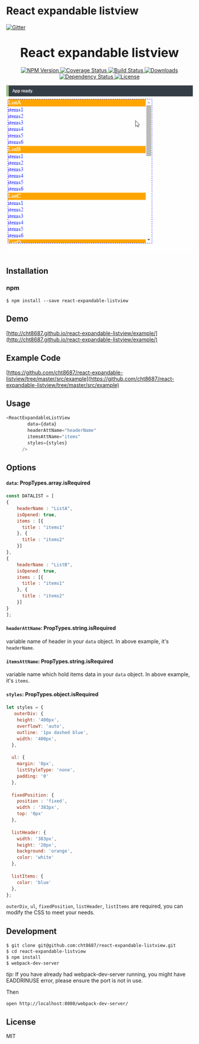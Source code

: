 # React expandable listview
[![Gitter](https://badges.gitter.im/Join%20Chat.svg)](https://gitter.im/cht8687/help)

<big><h1 align="center">React expandable listview</h1></big>

<p align="center">
  <a href="https://www.npmjs.com/package/react-expandable-listview">
    <img src="https://img.shields.io/npm/v/react-expandable-listview.svg?style=flat-square"
         alt="NPM Version">
  </a>

 <a href="https://coveralls.io/github/cht8687/react-expandable-listview?branch=master">
    <img src="https://coveralls.io/repos/cht8687/react-expandable-listview/badge.svg?branch=master&service=github" alt="Coverage Status" />
 </a>

  <a href="https://travis-ci.org/cht8687/react-expandable-listview">
    <img src="https://img.shields.io/travis/cht8687/react-expandable-listview.svg?style=flat-square"
         alt="Build Status">
  </a>

  <a href="https://npmjs.org/package/react-expandable-listview">
    <img src="http://img.shields.io/npm/dm/react-expandable-listview.svg?style=flat-square"
         alt="Downloads">
  </a>

  <a href="https://david-dm.org/cht8687/react-expandable-listview.svg">
    <img src="https://david-dm.org/cht8687/react-expandable-listview.svg?style=flat-square"
         alt="Dependency Status">
  </a>

  <a href="https://github.com/cht8687/react-expandable-listview/blob/master/LICENSE">
    <img src="https://img.shields.io/npm/l/react-expandable-listview.svg?style=flat-square"
         alt="License">
  </a>
</p>

<p align="center"><big>

</big></p>

![React expandable listview](src/example/react-expandable-listview.gif)

## Installation

### npm

```
$ npm install --save react-expandable-listview
```


## Demo

[http://cht8687.github.io/react-expandable-listview/example/](http://cht8687.github.io/react-expandable-listview/example/)

## Example Code

[https://github.com/cht8687/react-expandable-listview/tree/master/src/example](https://github.com/cht8687/react-expandable-listview/tree/master/src/example)

## Usage

```js
<ReactExpandableListView 
        data={data} 
        headerAttName="headerName"
        itemsAttName="items" 
        styles={styles}
      />
```

## Options

#### `data`: PropTypes.array.isRequired

```js
const DATALIST = [
{
 	headerName : "ListA",
 	isOpened: true,
    items : [{
      title : "items1"
    }, {
      title : "items2"
    }]
},
{
 	headerName : "ListB",
 	isOpened: true,
    items : [{
      title : "items1"
    }, {
      title : "items2"
    }]
}
];
```

#### `headerAttName`: PropTypes.string.isRequired

variable name of header in your `data` object.
In above example, it's `headerName`.

#### `itemsAttName`: PropTypes.string.isRequired

variable name which hold items data in your `data` object.
In above example, it's `items`.

#### `styles`: PropTypes.object.isRequired

```js
let styles = {
   outerDiv: {
    height: '400px',
    overflowY: 'auto',
    outline: '1px dashed blue',
    width: '400px',
  },

  ul: {
    margin: '0px',
    listStyleType: 'none',
    padding: '0'
  },

  fixedPosition: {
    position : 'fixed',
    width : '383px',
    top: '0px'
  },

  listHeader: {
    width: '383px',
    height: '20px',
    background: 'orange',
    color: 'white'
  },

  listItems: {
    color: 'blue'
  },
};
```

`outerDiv`, `ul`, `fixedPosition`, `listHeader`, `listItems` are required, you can modify the CSS to meet your needs.


## Development

```
$ git clone git@github.com:cht8687/react-expandable-listview.git
$ cd react-expandable-listview
$ npm install
$ webpack-dev-server
```

*tip:* If you have already had webpack-dev-server running, you might have EADDRINUSE error, please ensure the port is not in use.

Then

```
open http://localhost:8080/webpack-dev-server/
```

## License

MIT
